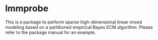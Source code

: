 # lmmprobe
This is a package to perform sparse high-dimensional linear mixed modeling based on a partitioned empirical Bayes ECM algorithm. Please refer to the package manual for an example. 
